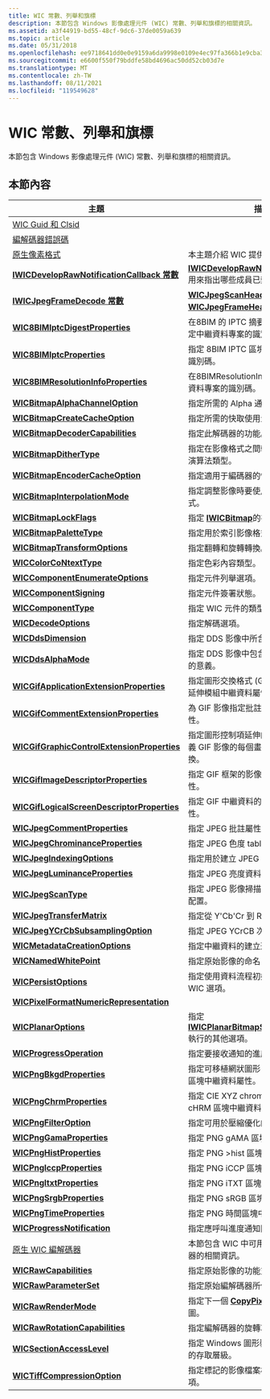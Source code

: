 ```yaml
---
title: WIC 常數、列舉和旗標
description: 本節包含 Windows 影像處理元件 (WIC) 常數、列舉和旗標的相關資訊。
ms.assetid: a3f44919-bd55-48cf-9dc6-37de0059a639
ms.topic: article
ms.date: 05/31/2018
ms.openlocfilehash: ee9718641dd0e0e9159a6da9998e0109e4ec97fa366b1e9cba35f9d5f1065ac9
ms.sourcegitcommit: e6600f550f79bddfe58bd4696ac50dd52cb03d7e
ms.translationtype: MT
ms.contentlocale: zh-TW
ms.lasthandoff: 08/11/2021
ms.locfileid: "119549628"
---
```

# <a name="wic-constants-enumerations-and-flags"></a>WIC 常數、列舉和旗標

本節包含 Windows 影像處理元件 (WIC) 常數、列舉和旗標的相關資訊。

## <a name="in-this-section"></a>本節內容



| 主題                                                                                                              | 描述                                                                                                                                                     |
|--------------------------------------------------------------------------------------------------------------------|-----------------------------------------------------------------------------------------------------------------------------------------------------------------|
| [WIC Guid 和 Clsid](-wic-guids-clsids.md)<br/>                                                           |                                                                                                                                                                 |
| [編解碼器錯誤碼](-wic-codec-error-codes.md)<br/>                                                         |                                                                                                                                                                 |
| [原生像素格式](-wic-codec-native-pixel-formats.md)<br/>                                             | 本主題介紹 WIC 提供的像素格式<br/>                                                                                          |
| [**IWICDevelopRawNotificationCallback 常數**](-wic-codec-iwicdeveloprawnotification-constants.md)<br/> | [**IWICDevelopRawNotificationCallback**](/windows/desktop/api/Wincodec/nn-wincodec-iwicdeveloprawnotificationcallback)用來指出哪些成員已變更的旗標。<br/> |
| [**IWICJpegFrameDecode 常數**](iwicjpegframedecode-constants.md)<br/>                                  | [**WICJpegScanHeader**](/windows/desktop/api/wincodec/ns-wincodec-wicjpegscanheader)和 [**WICJpegFrameHeader**](/windows/desktop/api/wincodec/ns-wincodec-wicjpegframeheader)所使用的旗標。<br/>                               |
| [**WIC8BIMIptcDigestProperties**](/windows/desktop/api/Wincodec/ne-wincodec-wic8bimiptcdigestproperties)<br/>                           | 在8BIM 的 IPTC 摘要中繼資料區塊中指定中繼資料專案的識別碼。<br/>                                                               |
| [**WIC8BIMIptcProperties**](/windows/desktop/api/Wincodec/ne-wincodec-wic8bimiptcproperties)<br/>                                       | 指定 8BIM IPTC 區塊中中繼資料專案的識別碼。<br/>                                                                               |
| [**WIC8BIMResolutionInfoProperties**](/windows/desktop/api/Wincodec/ne-wincodec-wic8bimresolutioninfoproperties)<br/>                   | 在8BIMResolutionInfo 區塊中指定中繼資料專案的識別碼。<br/>                                                                      |
| [**WICBitmapAlphaChannelOption**](/windows/desktop/api/Wincodec/ne-wincodec-wicbitmapalphachanneloption)<br/>                           | 指定所需的 Alpha 通道使用方式。<br/>                                                                                                           |
| [**WICBitmapCreateCacheOption**](/windows/desktop/api/Wincodec/ne-wincodec-wicbitmapcreatecacheoption)<br/>                             | 指定所需的快取使用量。<br/>                                                                                                                   |
| [**WICBitmapDecoderCapabilities**](/windows/desktop/api/Wincodec/ne-wincodec-wicbitmapdecodercapabilities)<br/>                         | 指定此解碼器的功能。<br/>                                                                                                           |
| [**WICBitmapDitherType**](/windows/desktop/api/Wincodec/ne-wincodec-wicbitmapdithertype)<br/>                                           | 指定在影像格式之間轉換時要套用的 [遞色](/windows) 演算法類型。<br/>                                               |
| [**WICBitmapEncoderCacheOption**](/windows/desktop/api/Wincodec/ne-wincodec-wicbitmapencodercacheoption)<br/>                           | 指定適用于編碼器的快取選項。<br/>                                                                                                |
| [**WICBitmapInterpolationMode**](/windows/desktop/api/Wincodec/ne-wincodec-wicbitmapinterpolationmode)<br/>                             | 指定調整影像時要使用的取樣或篩選模式。<br/>                                                                               |
| [**WICBitmapLockFlags**](/windows/desktop/api/Wincodec/ne-wincodec-wicbitmaplockflags)<br/>                                             | 指定 [**IWICBitmap**](/windows/desktop/api/Wincodec/nn-wincodec-iwicbitmap)的存取權。<br/>                                                                                  |
| [**WICBitmapPaletteType**](/windows/desktop/api/Wincodec/ne-wincodec-wicbitmappalettetype)<br/>                                         | 指定用於索引影像格式的元件類型。<br/>                                                                                      |
| [**WICBitmapTransformOptions**](/windows/desktop/api/Wincodec/ne-wincodec-wicbitmaptransformoptions)<br/>                               | 指定翻轉和旋轉轉換。<br/>                                                                                                          |
| [**WICColorCoNtextType**](/windows/desktop/api/Wincodec/ne-wincodec-wiccolorcontexttype)<br/>                                           | 指定色彩內容類型。<br/>                                                                                                                   |
| [**WICComponentEnumerateOptions**](/windows/desktop/api/Wincodec/ne-wincodec-wiccomponentenumerateoptions)<br/>                         | 指定元件列舉選項。<br/>                                                                                                             |
| [**WICComponentSigning**](/windows/desktop/api/Wincodec/ne-wincodec-wiccomponentsigning)<br/>                                           | 指定元件簽署狀態。<br/>                                                                                                              |
| [**WICComponentType**](/windows/desktop/api/Wincodec/ne-wincodec-wiccomponenttype)<br/>                                                 | 指定 WIC 元件的類型。<br/>                                                                                                                 |
| [**WICDecodeOptions**](/windows/desktop/api/Wincodec/ne-wincodec-wicdecodeoptions)<br/>                                                 | 指定解碼選項。<br/>                                                                                                                            |
| [**WICDdsDimension**](/windows/desktop/api/Wincodec/ne-wincodec-wicddsdimension)<br/>                                                              | 指定 DDS 影像中所含資料的維度類型。<br/>                                                                                     |
| [**WICDdsAlphaMode**](/windows/desktop/api/Wincodec/ne-wincodec-wicddsalphamode)<br/>                                                              | 指定 DDS 影像中包含的圖元色彩元件值的意義。<br/>                                                                |
| [**WICGifApplicationExtensionProperties**](/windows/desktop/api/Wincodec/ne-wincodec-wicgifapplicationextensionproperties)<br/>         | 指定圖形交換格式 (GIF) 影像的應用程式延伸模組中繼資料屬性。<br/>                                               |
| [**WICGifCommentExtensionProperties**](/windows/desktop/api/Wincodec/ne-wincodec-wicgifcommentextensionproperties)<br/>                 | 為 GIF 影像指定批註延伸的中繼資料屬性。<br/>                                                                                 |
| [**WICGifGraphicControlExtensionProperties**](/windows/desktop/api/Wincodec/ne-wincodec-wicgifgraphiccontrolextensionproperties)<br/>   | 指定圖形控制項延伸的中繼資料屬性，定義 GIF 影像的每個畫面格動畫之間的轉換。<br/>                 |
| [**WICGifImageDescriptorProperties**](/windows/desktop/api/Wincodec/ne-wincodec-wicgifimagedescriptorproperties)<br/>                   | 指定 GIF 框架的影像描述元中繼資料屬性。<br/>                                                                                   |
| [**WICGifLogicalScreenDescriptorProperties**](/windows/desktop/api/Wincodec/ne-wincodec-wicgiflogicalscreendescriptorproperties)<br/>   | 指定 GIF 中繼資料的邏輯螢幕描述項屬性。<br/>                                                                                 |
| [**WICJpegCommentProperties**](/windows/desktop/api/Wincodec/ne-wincodec-wicjpegcommentproperties)<br/>                                 | 指定 JPEG 批註屬性。<br/>                                                                                                               |
| [**WICJpegChrominanceProperties**](/windows/desktop/api/Wincodec/ne-wincodec-wicjpegchrominanceproperties)<br/>                         | 指定 JPEG 色度 table 屬性。<br/>                                                                                                       |
| [**WICJpegIndexingOptions**](/windows/desktop/api/wincodec/ne-wincodec-wicjpegindexingoptions)<br/>                                                | 指定用於建立 JPEG 影像索引的選項。 <br/>                                                                                                    |
| [**WICJpegLuminanceProperties**](/windows/desktop/api/Wincodec/ne-wincodec-wicjpegluminanceproperties)<br/>                             | 指定 JPEG 亮度資料表屬性。<br/>                                                                                                         |
| [**WICJpegScanType**](/windows/desktop/api/wincodec/ne-wincodec-wicjpegscantype)<br/>                                                              | 指定 JPEG 影像掃描中圖元資料的記憶體配置。 <br/>                                                                                     |
| [**WICJpegTransferMatrix**](/windows/desktop/api/wincodec/ne-wincodec-wicjpegtransfermatrix)<br/>                                                  | 指定從 Y'Cb'Cr 到 R'G'B 的轉換矩陣。 <br/>                                                                                                |
| [**WICJpegYCrCbSubsamplingOption**](/windows/desktop/api/Wincodec/ne-wincodec-wicjpegycrcbsubsamplingoption)<br/>                       | 指定 JPEG YCrCB 次取樣選項。 <br/>                                                                                                       |
| [**WICMetadataCreationOptions**](/windows/desktop/api/Wincodecsdk/ne-wincodecsdk-wicmetadatacreationoptions)<br/>                             | 指定中繼資料的建立選項。<br/>                                                                                                                 |
| [**WICNamedWhitePoint**](/windows/desktop/api/Wincodec/ne-wincodec-wicnamedwhitepoint)<br/>                                             | 指定原始影像的命名白色餘額。<br/>                                                                                                       |
| [**WICPersistOptions**](/windows/desktop/api/Wincodecsdk/ne-wincodecsdk-wicpersistoptions)<br/>                                               | 指定使用資料流程初始化元件時所使用的 WIC 選項。<br/>                                                                     |
| [**WICPixelFormatNumericRepresentation**](/windows/desktop/api/Wincodec/ne-wincodec-wicpixelformatnumericrepresentation)<br/>           |                                                                                                                                                                 |
| [**WICPlanarOptions**](/windows/desktop/api/Wincodec/ne-wincodec-wicplanaroptions)<br/>                                                            | 指定 [**IWICPlanarBitmapSourceTransform**](/windows/desktop/api/Wincodec/nn-wincodec-iwicplanarbitmapsourcetransform) 執行的其他選項。 <br/>                       |
| [**WICProgressOperation**](/windows/desktop/api/Wincodec/ne-wincodec-wicprogressoperation)<br/>                                         | 指定要接收通知的進度作業。<br/>                                                                                      |
| [**WICPngBkgdProperties**](/windows/desktop/api/Wincodec/ne-wincodec-wicpngbkgdproperties)<br/>                                         | 指定可移植網狀圖形 (PNG) 背景 (bKGD) 區塊中繼資料屬性。<br/>                                                           |
| [**WICPngChrmProperties**](/windows/desktop/api/Wincodec/ne-wincodec-wicpngchrmproperties)<br/>                                         | 指定 CIE XYZ chromaticity 的 PNG cHRM 區塊中繼資料屬性。<br/>                                                                           |
| [**WICPngFilterOption**](/windows/desktop/api/Wincodec/ne-wincodec-wicpngfilteroption)<br/>                                             | 指定可用於壓縮優化的 PNG 篩選。<br/>                                                                                    |
| [**WICPngGamaProperties**](/windows/desktop/api/Wincodec/ne-wincodec-wicpnggamaproperties)<br/>                                         | 指定 PNG gAMA 區塊中繼資料屬性。<br/>                                                                                                    |
| [**WICPngHistProperties**](/windows/desktop/api/Wincodec/ne-wincodec-wicpnghistproperties)<br/>                                         | 指定 PNG >hist 區塊中繼資料屬性。<br/>                                                                                                    |
| [**WICPngIccpProperties**](/windows/desktop/api/Wincodec/ne-wincodec-wicpngiccpproperties)<br/>                                         | 指定 PNG iCCP 區塊中繼資料屬性。<br/>                                                                                                    |
| [**WICPngItxtProperties**](/windows/desktop/api/Wincodec/ne-wincodec-wicpngitxtproperties)<br/>                                         | 指定 PNG iTXT 區塊中繼資料屬性。<br/>                                                                                                    |
| [**WICPngSrgbProperties**](/windows/desktop/api/Wincodec/ne-wincodec-wicpngsrgbproperties)<br/>                                         | 指定 PNG sRGB 區塊中繼資料屬性。<br/>                                                                                                    |
| [**WICPngTimeProperties**](/windows/desktop/api/Wincodec/ne-wincodec-wicpngtimeproperties)<br/>                                         | 指定 PNG 時間區塊中繼資料屬性。<br/>                                                                                                    |
| [**WICProgressNotification**](/windows/desktop/api/Wincodec/ne-wincodec-wicprogressnotification)<br/>                                   | 指定應呼叫進度通知回呼的時間。<br/>                                                                                  |
| [原生 WIC 編解碼器](native-wic-codecs.md)<br/>                                                              | 本節包含 WIC 中可用之原生映射編解碼器的相關資訊。<br/>                                                                  |
| [**WICRawCapabilities**](/windows/desktop/api/Wincodec/ne-wincodec-wicrawcapabilities)<br/>                                             | 指定原始影像的功能支援。<br/>                                                                                                     |
| [**WICRawParameterSet**](/windows/desktop/api/Wincodec/ne-wincodec-wicrawparameterset)<br/>                                             | 指定原始編解碼器所使用的參數集。<br/>                                                                                                     |
| [**WICRawRenderMode**](/windows/desktop/api/Wincodec/ne-wincodec-wicrawrendermode)<br/>                                                 | 指定下一個 [**CopyPixels**](/windows/desktop/api/Wincodec/nf-wincodec-iwicbitmapsource-copypixels) 呼叫的呈現意圖。 <br/>                                          |
| [**WICRawRotationCapabilities**](/windows/desktop/api/Wincodec/ne-wincodec-wicrawrotationcapabilities)<br/>                             | 指定編解碼器的旋轉功能。<br/>                                                                                                    |
| [**WICSectionAccessLevel**](/windows/desktop/api/Wincodec/ne-wincodec-wicsectionaccesslevel)<br/>                                       | 指定 Windows 圖形裝置介面 (GDI) 區段的存取層級。<br/>                                                                     |
| [**WICTiffCompressionOption**](/windows/desktop/api/Wincodec/ne-wincodec-wictiffcompressionoption)<br/>                                 | 指定標記的影像檔案格式 (TIFF) 壓縮選項。<br/>                                                                                   |



 

 

